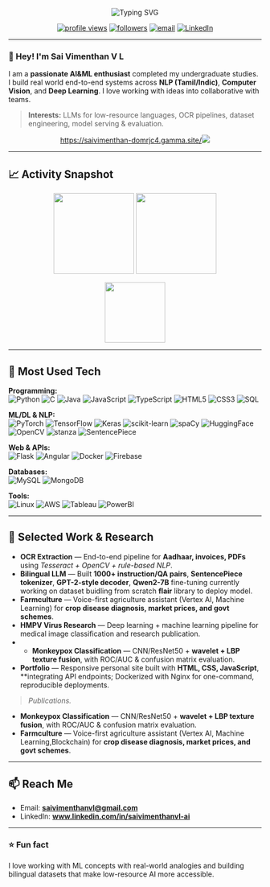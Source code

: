 <p align="center">
  <img src="https://readme-typing-svg.demolab.com?font=Inter&weight=600&size=26&duration=3500&pause=800&color=00E676&center=true&vCenter=true&width=750&lines=Sai+Vimenthan+V+L;Train%2C+Predict%2C+Build+%26+ML+Engineer+%7C+NLP+%7C+Computer+Vision" alt="Typing SVG" />
</p>

<p align="center">
  <a href="https://github.com/saivimenthanvl-ai"><img src="https://komarev.com/ghpvc/?username=saivimenthanvl-ai&style=flat&color=00e676" alt="profile views"></a>
  <a href="https://github.com/saivimenthanvl-ai?tab=followers"><img alt="followers" src="https://img.shields.io/github/followers/saivimenthanvl-ai?style=flat&color=00e676"></a>
  <a href="mailto:saivimenthanvlvl@gmail.com"><img alt="email" src="https://img.shields.io/badge/Contact-Email-0A66C2?logo=gmail"></a>
  <a href="https://www.linkedin.com/in/sai-vimenthan/"><img alt="LinkedIn" src="https://img.shields.io/badge/LinkedIn-Profile-0A66C2?logo=linkedin"></a>
</p>

---

### 👋 Hey! I'm **Sai Vimenthan V L**
I am a **passionate AI&ML enthusiast** completed my undergraduate studies. I build real world end-to-end systems across **NLP (Tamil/Indic)**, **Computer Vision**, and **Deep Learning**. I love working with ideas into collaborative with teams.

> **Interests:** LLMs for low-resource languages, OCR pipelines, dataset engineering, model serving & evaluation.

<p align="center">
  <a href="https://github.com/saivimenthanvl-ai">https://saivimenthan-domrjc4.gamma.site/<img src="https://img.shields.io/badge/%E2%9C%A8%20Visit%20my%20Portfolio-%F0%9F%94%97-green?style=for-the-badge https://c760f683upln.trickle.host/"></a>
</p>

---

## 📈 Activity Snapshot
<p align="center">
  <img src="https://github-readme-stats.vercel.app/api?username=saivimenthanvl-ai&show_icons=true&theme=radical&hide_border=true" height="160" />
  <img src="https://streak-stats.demolab.com?user=saivimenthanvl-ai&theme=radical&hide_border=true" height="160" />
</p>
<p align="center">
  <img src="https://github-readme-stats.vercel.app/api/top-langs/?username=saivimenthanvl-ai&layout=compact&theme=radical&hide_border=true" height="120" />
</p>

---

## 🧠 Most Used Tech
**Programming:**  
![Python](https://img.shields.io/badge/Python-3776AB?logo=python&logoColor=white)
![C](https://img.shields.io/badge/C-A8B9CC?logo=c&logoColor=white)
![Java](https://img.shields.io/badge/Java-007396?logo=java&logoColor=white)
![JavaScript](https://img.shields.io/badge/JavaScript-F7DF1E?logo=javascript&logoColor=000)
![TypeScript](https://img.shields.io/badge/TypeScript-3178C6?logo=typescript&logoColor=white)
![HTML5](https://img.shields.io/badge/HTML5-E34F26?logo=html5&logoColor=white)
![CSS3](https://img.shields.io/badge/CSS3-1572B6?logo=css3&logoColor=white)
![SQL](https://img.shields.io/badge/SQL-336791?logo=postgresql&logoColor=white)

**ML/DL & NLP:**  
![PyTorch](https://img.shields.io/badge/PyTorch-EE4C2C?logo=pytorch&logoColor=white)
![TensorFlow](https://img.shields.io/badge/TensorFlow-FF6F00?logo=tensorflow&logoColor=white)
![Keras](https://img.shields.io/badge/Keras-D00000?logo=keras&logoColor=white)
![scikit-learn](https://img.shields.io/badge/scikit--learn-F7931E?logo=scikit-learn&logoColor=white)
![spaCy](https://img.shields.io/badge/spaCy-09A3D5?logo=spacy&logoColor=white)
![HuggingFace](https://img.shields.io/badge/HuggingFace-FFD21E?logo=huggingface&logoColor=000)
![OpenCV](https://img.shields.io/badge/OpenCV-5C3EE8?logo=opencv&logoColor=white)
![stanza](https://img.shields.io/badge/Stanza-000000?logo=stanford&logoColor=white)
![SentencePiece](https://img.shields.io/badge/SentencePiece-0F9D58?logo=google&logoColor=white)

**Web & APIs:**  
![Flask](https://img.shields.io/badge/Flask-000?logo=flask&logoColor=white)
![Angular](https://img.shields.io/badge/Angular-DD0031?logo=angular&logoColor=white)
![Docker](https://img.shields.io/badge/Docker-2496ED?logo=docker&logoColor=white)
![Firebase](https://img.shields.io/badge/Firebase-DD0031?logo=firebase&logoColor=white)


**Databases:**  
![MySQL](https://img.shields.io/badge/MySQL-4479A1?logo=mysql&logoColor=white)
![MongoDB](https://img.shields.io/badge/MongoDB-47A248?logo=mongodb&logoColor=white)

**Tools:**  
![Linux](https://img.shields.io/badge/Linux-FCC624?logo=linux&logoColor=000)
![AWS](https://img.shields.io/badge/AWS-232F3E?logo=amazon-aws&logoColor=white)
![Tableau](https://img.shields.io/badge/Tableau-E97627?logo=tableau&logoColor=white)
![PowerBI](https://img.shields.io/badge/PowerBI-F2C811?logo=powerbi&logoColor=000)

---

## 🔬 Selected Work & Research
- **OCR Extraction** — End-to-end pipeline for **Aadhaar, invoices, PDFs** using *Tesseract + OpenCV + rule-based NLP*.  
- **Bilingual LLM** — Built **1000+ instruction/QA pairs**, **SentencePiece tokenizer**, **GPT-2-style decoder**, **Qwen2-7B** fine-tuning currently working on dataset buidling from scratch **flair** library to deploy model.  
- **Farmculture** — Voice-first agriculture assistant (Vertex AI, Machine Learning) for **crop disease diagnosis, market prices, and govt schemes**.
- **HMPV Virus Research** — Deep learning + machine learning pipeline for medical image classification and research publication.
- - **Monkeypox Classification** — CNN/ResNet50 + **wavelet + LBP texture fusion**, with ROC/AUC & confusion matrix evaluation.
- **Portfolio** —  Responsive personal site built with **HTML, CSS, JavaScript**, **integrating API endpoints; Dockerized with Nginx for one-command, reproducible deployments.

> *Publications.*
- **Monkeypox Classification** — CNN/ResNet50 + **wavelet + LBP texture fusion**, with ROC/AUC & confusion matrix evaluation.
- **Farmculture** — Voice-first agriculture assistant (Vertex AI, Machine Learning,Blockchain) for **crop disease diagnosis, market prices, and govt schemes**.
---

## 📫 Reach Me
- Email: **saivimenthanvl@gmail.com**  
- LinkedIn: **www.linkedin.com/in/saivimenthanvl-ai**

---

### ⭐ Fun fact
I love working with ML concepts with real-world analogies and building bilingual datasets that make low-resource AI more accessible.


